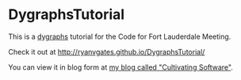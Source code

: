 # DygraphsTutorial

This is a <a href="http://dygraphs.com/">dygraphs</a> tutorial for the Code for Fort Lauderdale Meeting.

Check it out at http://ryanvgates.github.io/DygraphsTutorial/

You can view it in blog form at <a href="https://cultivatingsoftware.wordpress.com/2015/06/10/ftl-budget-data-with-dygraphs/">my blog called "Cultivating Software"</a>.
